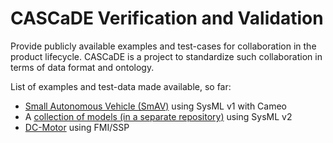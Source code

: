 # CASCaDE Verification and Validation

Provide publicly available examples and test-cases for collaboration in the product lifecycle. CASCaDE is a project to standardize such collaboration in terms of data format and ontology.

List of examples and test-data made available, so far:
- [Small Autonomous Vehicle (SmAV)](./SmAV%20%5BSysML%20v1%20-%20Cameo%5D) using SysML v1 with Cameo
- A [collection of models (in a separate repository)](https://github.com/GfSE/SysML-v2-Models) using SysML v2
- [DC-Motor](./DC-Motor%20%5BSSP%5D) using FMI/SSP
